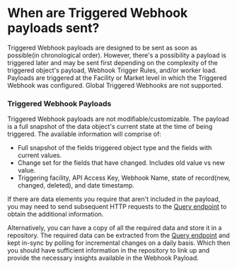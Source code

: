 # When are Triggered Webhook payloads sent?

Triggered Webhook payloads are designed to be sent as soon as possible(in chronological order). However, there's a possibility a payload is triggered later and may be sent first depending on the complexity of the triggered object's payload, Webhook Trigger Rules, and/or worker load. Payloads are triggered at the Facility or Market level in which the Triggered Webhook was configured. Global Triggered Webhooks are not supported.

### Triggered Webhook Payloads

Triggered Webhook payloads are not modifiable/customizable. The payload is a full snapshot of the data object's current state at the time of being triggered. The available information will comprise of:

  * Full snapshot of the fields triggered object type and the fields with current values. 
  * Change set for the fields that have changed. Includes old value vs new value.
  * Triggering facility, API Access Key, Webhook Name, state of record(new, changed, deleted), and date timestamp.

If there are data elements you require that aren't included in the payload, you may need to send subsequent HTTP requests to the [Query endpoint](https://support.asm-inc.com/hc/en-us/articles/360049346594-Query-Endpoint) to obtain the additional information. 

Alternatively, you can have a copy of all the required data and store it in a repository. The required data can be extracted from the [Query endpoint](https://support.asm-inc.com/hc/en-us/articles/360049346594-Query-Endpoint) and kept in-sync by polling for incremental changes on a daily basis. Which then you should have sufficient information in the repository to link up and provide the necessary insights available in the Webhook Payload.
